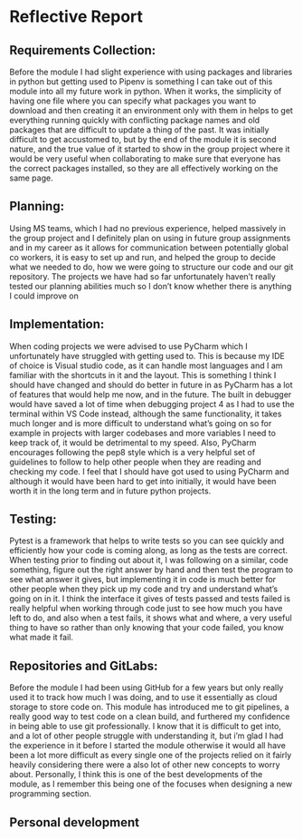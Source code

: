 # Reflective Report

## Requirements Collection:
Before the module I had slight experience with using packages and libraries in python but getting used to Pipenv is something I can take out of this module into all my future work in python. When it works, the simplicity of having one file where you can specify what packages you want to download and then creating it an environment only with them in helps to get everything running quickly with conflicting package names and old packages that are difficult to update a thing of the past. It was initially difficult to get accustomed to, but by the end of the module it is second nature, and the true value of it started to show in the group project where it would be very useful when collaborating to make sure that everyone has the correct packages installed, so they are all effectively working on the same page.

## Planning: 
Using MS teams, which I had no previous experience, helped massively in the group project and I definitely plan on using in future group assignments and in my career as it allows for communication between potentially global co workers, it is easy to set up and run, and helped the group to decide what we needed to do, how we were going to structure our code and our git repository. The projects we have had so far unfortunately haven’t really tested our planning abilities much so I don’t know whether there is anything I could improve on

## Implementation:
When coding projects we were advised to use PyCharm which I unfortunately have struggled with getting used to. This is because my IDE of choice is Visual studio code, as it can handle most languages and I am familiar with the shortcuts in it and the layout. This is something I think I should have changed and should do better in future in as PyCharm has a lot of features that would help me now, and in the future. The built in debugger would have saved a lot of time when debugging project 4 as I had to use the terminal within VS Code instead, although the same functionality, it takes much longer and is more difficult to understand what’s going on so for example in projects with larger codebases and more variables I need to keep track of, it would be detrimental to my speed. Also, PyCharm encourages following the pep8 style which is a very helpful set of guidelines to follow to help other people when they are reading and checking my code. I feel that I should have got used to using PyCharm and although it would have been hard to get into initially, it would have been worth it in the long term and in future python projects.

## Testing:
Pytest is a framework that helps to write tests so you can see quickly and efficiently how your code is coming along, as long as the tests are correct. When testing prior to finding out about it, I was following on a similar, code something, figure out the right answer by hand and then test the program to see what answer it gives, but implementing it in code is much better for other people when they pick up my code and try and understand what’s going on in it. I think the interface it gives of tests passed and tests failed is really helpful when working through code just to see how much you have left to do, and also when a test fails, it shows what and where, a very useful thing to have so rather than only knowing that your code failed, you know what made it fail. 

## Repositories and GitLabs:
Before the module I had been using GitHub for a few years but only really used it to track how much I was doing, and to use it essentially as cloud storage to store code on. This module has introduced me to git pipelines, a really good way to test code on a clean build, and furthered my confidence in being able to use git professionally. I know that it is difficult to get into, and a lot of other people struggle with understanding it, but i’m glad I had the experience in it before I started the module otherwise it would all have been a lot more difficult as every single one of the projects relied on it fairly heavily considering there were a also lot of other new concepts to worry about. Personally, I think this is one of the best developments of the module, as I remember this being one of the focuses when designing a new programming section. 




## Personal development

